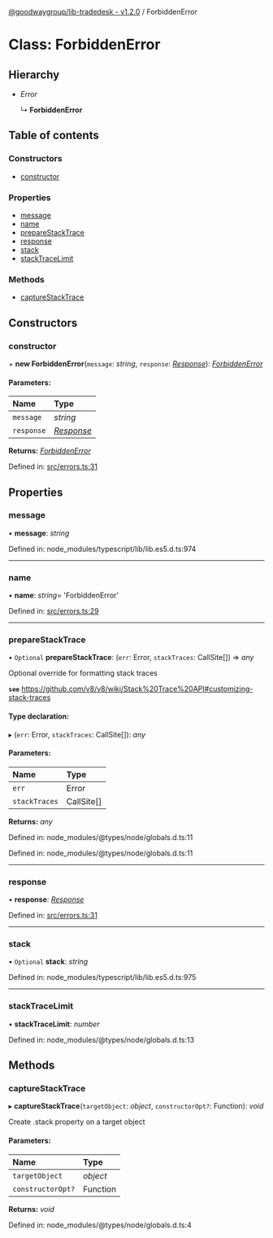 [@goodwaygroup/lib-tradedesk - v1.2.0](../README.md) / ForbiddenError

# Class: ForbiddenError

## Hierarchy

* *Error*

  ↳ **ForbiddenError**

## Table of contents

### Constructors

- [constructor](forbiddenerror.md#constructor)

### Properties

- [message](forbiddenerror.md#message)
- [name](forbiddenerror.md#name)
- [prepareStackTrace](forbiddenerror.md#preparestacktrace)
- [response](forbiddenerror.md#response)
- [stack](forbiddenerror.md#stack)
- [stackTraceLimit](forbiddenerror.md#stacktracelimit)

### Methods

- [captureStackTrace](forbiddenerror.md#capturestacktrace)

## Constructors

### constructor

\+ **new ForbiddenError**(`message`: *string*, `response`: [*Response*](response.md)): [*ForbiddenError*](forbiddenerror.md)

#### Parameters:

Name | Type |
:------ | :------ |
`message` | *string* |
`response` | [*Response*](response.md) |

**Returns:** [*ForbiddenError*](forbiddenerror.md)

Defined in: [src/errors.ts:31](https://github.com/GoodwayGroup/lib-tradedesk/blob/a025333/src/errors.ts#L31)

## Properties

### message

• **message**: *string*

Defined in: node_modules/typescript/lib/lib.es5.d.ts:974

___

### name

• **name**: *string*= 'ForbiddenError'

Defined in: [src/errors.ts:29](https://github.com/GoodwayGroup/lib-tradedesk/blob/a025333/src/errors.ts#L29)

___

### prepareStackTrace

• `Optional` **prepareStackTrace**: (`err`: Error, `stackTraces`: CallSite[]) => *any*

Optional override for formatting stack traces

**`see`** https://github.com/v8/v8/wiki/Stack%20Trace%20API#customizing-stack-traces

#### Type declaration:

▸ (`err`: Error, `stackTraces`: CallSite[]): *any*

#### Parameters:

Name | Type |
:------ | :------ |
`err` | Error |
`stackTraces` | CallSite[] |

**Returns:** *any*

Defined in: node_modules/@types/node/globals.d.ts:11

Defined in: node_modules/@types/node/globals.d.ts:11

___

### response

• **response**: [*Response*](response.md)

Defined in: [src/errors.ts:31](https://github.com/GoodwayGroup/lib-tradedesk/blob/a025333/src/errors.ts#L31)

___

### stack

• `Optional` **stack**: *string*

Defined in: node_modules/typescript/lib/lib.es5.d.ts:975

___

### stackTraceLimit

• **stackTraceLimit**: *number*

Defined in: node_modules/@types/node/globals.d.ts:13

## Methods

### captureStackTrace

▸ **captureStackTrace**(`targetObject`: *object*, `constructorOpt?`: Function): *void*

Create .stack property on a target object

#### Parameters:

Name | Type |
:------ | :------ |
`targetObject` | *object* |
`constructorOpt?` | Function |

**Returns:** *void*

Defined in: node_modules/@types/node/globals.d.ts:4
